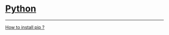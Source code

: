 # [Python]()
<hr />

[How to install pip ?](https://github.com/HanZawNyein/articles/blob/python/Python/how-to-install-pip.md)